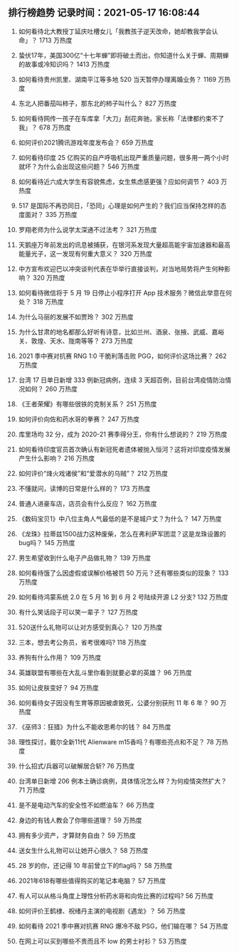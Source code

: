 
## 排行榜趋势 记录时间：2021-05-17 16:08:44
  
  1. 如何看待北大教授丁延庆吐槽女儿「我教孩子逆天改命，她却教我学会认命」？ 1713 万热度
    
  2. 蛰伏17年，美国300亿“十七年蝉”即将破土而出，你知道什么关于蝉、周期蝉的故事或冷知识吗？ 1413 万热度
    
  3. 如何看待贵州凯里、湖南平江等多地 520 当天暂停办理离婚业务？ 1169 万热度
    
  4. 东北人把番茄叫柿子，那东北的柿子叫什么？ 827 万热度
    
  5. 如何看待网传一孩子在车库拿「大刀」刮花奔驰，家长称「法律都约束不了我」？ 678 万热度
    
  6. 如何评价2021腾讯游戏年度发布会？ 659 万热度
    
  7. 如何看待印度 25 亿购买的自产呼吸机出现严重质量问题，很多用一两个小时就坏？为什么会出现这些问题？ 546 万热度
    
  8. 如何看待近六成大学生有容貌焦虑，女生焦虑感更强？应如何调节？ 403 万热度
    
  9. 517 是国际不再恐同日，「恐同」心理是如何产生的？我们应当保持怎样的态度面对？ 335 万热度
    
  10. 罗翔老师为什么说学太深通不过法考？ 321 万热度
    
  11. 天鹅座万年前发出的讯息被捕获，在银河系发现大量超高能宇宙加速器和最高能量光子，这一发现有何重大意义？ 320 万热度
    
  12. 中方宣布欢迎巴以冲突谈判代表在华举行直接谈判，对当地局势将产生何种影响？ 320 万热度
    
  13. 如何看待微信将于 5 月 19 日停止小程序打开 App 技术服务？微信此举意在何处？ 318 万热度
    
  14. 为什么马丽的发展不如贾玲？ 302 万热度
    
  15. 为什么甘肃的地名都那么好听有诗意，比如兰州、酒泉、张掖、武威、嘉峪关、敦煌、天水、陇南等等？ 273 万热度
    
  16. 2021 季中赛对抗赛 RNG 1:0 干脆利落击败 PGG，如何评价这场比赛？ 262 万热度
    
  17. 台湾 17 日单日新增 333 例新冠病例，连续 3 天超百例，目前台湾疫情防治情况如何？ 260 万热度
    
  18. 《王者荣耀》有哪些很铁的克制关系？ 251 万热度
    
  19. 如何评价向佐和药水哥的拳赛？ 247 万热度
    
  20. 库里场均 32 分，成为 2020-21 赛季得分王，你有什么想说的？ 219 万热度
    
  21. 如何看待印度官员首次确认有新冠死者遗体被抛入恒河？这将对印度疫情发展产生什么影响？ 216 万热度
    
  22. 如何评价“烽火戏诸侯”和“爱潜水的乌贼”？ 212 万热度
    
  23. 不懂就问，读博的日常是什么样的？ 173 万热度
    
  24. 普通人进豪车店，店员会有什么反应？ 162 万热度
    
  25. 《数码宝贝1》中八位主角人气最低的是不是城户丈？为什么？ 147 万热度
    
  26. 《龙珠》拉蒂兹1500战力这种废柴，怎么在弗利萨军团混？这是龙珠设置的bug吗？ 145 万热度
    
  27. 男生希望收到什么电子产品做礼物？ 139 万热度
    
  28. 如何看待饿了么因虚假或误解价格被罚 50 万元？还有哪些类似的现象？ 133 万热度
    
  29. 如何看待鸿蒙系统 2.0 在 5 月 16 到 6 月 2 号陆续开源 L2 分支? 132 万热度
    
  30. 有什么笑话段子可以笑一辈子？ 127 万热度
    
  31. 520送什么礼物可以让对方感受到真心？ 120 万热度
    
  32. 三本，想去考公务员，省考很难吗? 118 万热度
    
  33. 养狗有什么作用？ 109 万热度
    
  34. 英雄联盟有哪些在大乱斗里你看到就要必拿的英雄？ 96 万热度
    
  35. 如何让皮肤变好？ 94 万热度
    
  36. 如何看待女子因没有生育等原因被虐致死，公婆分别获刑 11 年 6 年？ 90 万热度
    
  37. 《巫师3：狂猎》为什么不能收恩希尔的钱？ 84 万热度
    
  38. 理性探讨，戴尔全新11代 Alienware m15香吗？有哪些亮点和不足？ 78 万热度
    
  39. 什么招式/兵器可以破解居合斩? 76 万热度
    
  40. 台湾单日新增 206 例本土确诊病例，具体情况怎么样？为何疫情突然扩大？ 71 万热度
    
  41. 是不是电动汽车的安全性不如燃油车？ 66 万热度
    
  42. 身边的有钱人教会了你哪些道理？ 59 万热度
    
  43. 拥有多少资产，才算财务自由？ 59 万热度
    
  44. 送女生什么礼物可以让她开心很久？ 58 万热度
    
  45. 28 岁的你，还记得 10 年前曾立下的flag吗？ 58 万热度
    
  46. 2021年618有哪些值得购买的笔记本电脑？ 57 万热度
    
  47. 有人可以从格斗角度上理性分析药水哥和向佐比赛的过程吗? 56 万热度
    
  48. 如何评价王鹤棣、祝绪丹主演的电视剧《遇龙》？ 56 万热度
    
  49. 如何看待 2021 季中赛对抗赛 RNG 爆冷不敌 PSG，他们输在哪？ 54 万热度
    
  50. 在网上可以买到哪些不贵而且不 low 的男士衬衫？ 53 万热度
    